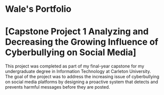 # Wale's Portfolio

# [Capstone Project 1 Analyzing and Decreasing the Growing Influence of Cyberbullying on Social Media]
This project was completed as part of my final-year capstone for my undergraduate degree in Information Technology at Carleton University. The goal of the project was to address the increasing issue of cyberbullying on social media platforms by designing a proactive system that detects and prevents harmful messages before they are posted.
